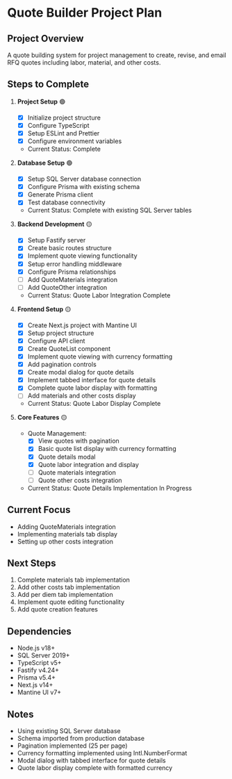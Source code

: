 # Quote Builder Project Plan

## Project Overview
A quote building system for project management to create, revise, and email RFQ quotes including labor, material, and other costs.

## Steps to Complete

1. **Project Setup** 🟢
   - [x] Initialize project structure
   - [x] Configure TypeScript
   - [x] Setup ESLint and Prettier
   - [x] Configure environment variables
   - Current Status: Complete

2. **Database Setup** 🟢
   - [x] Setup SQL Server database connection
   - [x] Configure Prisma with existing schema
   - [x] Generate Prisma client
   - [x] Test database connectivity
   - Current Status: Complete with existing SQL Server tables

3. **Backend Development** 🟡
   - [x] Setup Fastify server
   - [x] Create basic routes structure
   - [x] Implement quote viewing functionality
   - [x] Setup error handling middleware
   - [x] Configure Prisma relationships
   - [ ] Add QuoteMaterials integration
   - [ ] Add QuoteOther integration
   - Current Status: Quote Labor Integration Complete

4. **Frontend Setup** 🟡
   - [x] Create Next.js project with Mantine UI
   - [x] Setup project structure
   - [x] Configure API client
   - [x] Create QuoteList component
   - [x] Implement quote viewing with currency formatting
   - [x] Add pagination controls
   - [x] Create modal dialog for quote details
   - [x] Implement tabbed interface for quote details
   - [x] Complete quote labor display with formatting
   - [ ] Add materials and other costs display
   - Current Status: Quote Labor Display Complete

5. **Core Features** 🟡
   - Quote Management:
     - [x] View quotes with pagination
     - [x] Basic quote list display with currency formatting
     - [x] Quote details modal
     - [x] Quote labor integration and display
     - [ ] Quote materials integration
     - [ ] Quote other costs integration
   - Current Status: Quote Details Implementation In Progress

## Current Focus
- Adding QuoteMaterials integration
- Implementing materials tab display
- Setting up other costs integration

## Next Steps
1. Complete materials tab implementation
2. Add other costs tab implementation
3. Add per diem tab implementation
4. Implement quote editing functionality
5. Add quote creation features

## Dependencies
- Node.js v18+
- SQL Server 2019+
- TypeScript v5+
- Fastify v4.24+
- Prisma v5.4+
- Next.js v14+
- Mantine UI v7+

## Notes
- Using existing SQL Server database
- Schema imported from production database
- Pagination implemented (25 per page)
- Currency formatting implemented using Intl.NumberFormat
- Modal dialog with tabbed interface for quote details
- Quote labor display complete with formatted currency